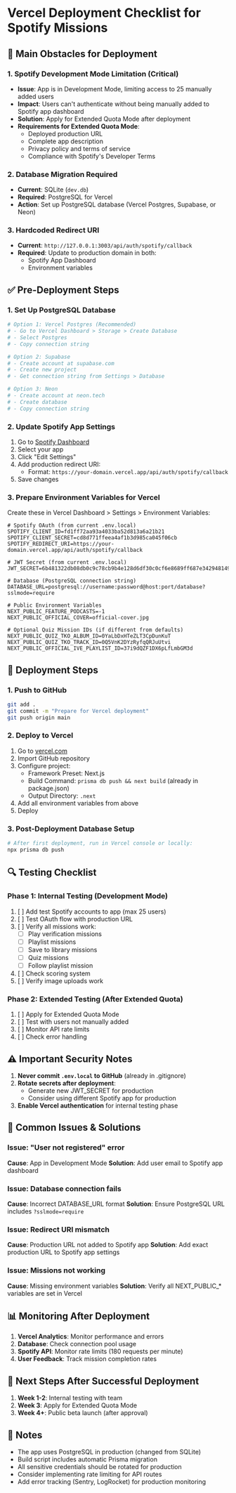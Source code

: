 # Vercel Deployment Checklist for Spotify Missions

## 🚨 Main Obstacles for Deployment

### 1. **Spotify Development Mode Limitation (Critical)**
- **Issue**: App is in Development Mode, limiting access to 25 manually added users
- **Impact**: Users can't authenticate without being manually added to Spotify app dashboard
- **Solution**: Apply for Extended Quota Mode after deployment
- **Requirements for Extended Quota Mode**:
  - Deployed production URL
  - Complete app description
  - Privacy policy and terms of service
  - Compliance with Spotify's Developer Terms

### 2. **Database Migration Required**
- **Current**: SQLite (`dev.db`)
- **Required**: PostgreSQL for Vercel
- **Action**: Set up PostgreSQL database (Vercel Postgres, Supabase, or Neon)

### 3. **Hardcoded Redirect URI**
- **Current**: `http://127.0.0.1:3003/api/auth/spotify/callback`
- **Required**: Update to production domain in both:
  - Spotify App Dashboard
  - Environment variables

## ✅ Pre-Deployment Steps

### 1. Set Up PostgreSQL Database
```bash
# Option 1: Vercel Postgres (Recommended)
# - Go to Vercel Dashboard > Storage > Create Database
# - Select Postgres
# - Copy connection string

# Option 2: Supabase
# - Create account at supabase.com
# - Create new project
# - Get connection string from Settings > Database

# Option 3: Neon
# - Create account at neon.tech
# - Create database
# - Copy connection string
```

### 2. Update Spotify App Settings
1. Go to [Spotify Dashboard](https://developer.spotify.com/dashboard)
2. Select your app
3. Click "Edit Settings"
4. Add production redirect URI:
   - Format: `https://your-domain.vercel.app/api/auth/spotify/callback`
5. Save changes

### 3. Prepare Environment Variables for Vercel
Create these in Vercel Dashboard > Settings > Environment Variables:

```env
# Spotify OAuth (from current .env.local)
SPOTIFY_CLIENT_ID=fd1ff72aa93a4033ba52d813a6a21b21
SPOTIFY_CLIENT_SECRET=cd8d771ffeea4af1b3d985ca045f06cb
SPOTIFY_REDIRECT_URI=https://your-domain.vercel.app/api/auth/spotify/callback

# JWT Secret (from current .env.local)
JWT_SECRET=6b481322db08db0c9c78cb9b4e128d6df30c0cf6e8689ff687e34294814956cf7f6500b3ac9b0fe0d76f8911ecc9fac058e1162cbabadeceb7cead3941d557ca

# Database (PostgreSQL connection string)
DATABASE_URL=postgresql://username:password@host:port/database?sslmode=require

# Public Environment Variables
NEXT_PUBLIC_FEATURE_PODCASTS=-1
NEXT_PUBLIC_OFFICIAL_COVER=official-cover.jpg

# Optional Quiz Mission IDs (if different from defaults)
NEXT_PUBLIC_QUIZ_TKO_ALBUM_ID=0YaLbDxHTeZLT3CpDunKuT
NEXT_PUBLIC_QUIZ_TKO_TRACK_ID=0Q5VnK2DYzRyfqQRJuUtvi
NEXT_PUBLIC_OFFICIAL_IVE_PLAYLIST_ID=37i9dQZF1DX6pLfLmbGM3d
```

## 🚀 Deployment Steps

### 1. Push to GitHub
```bash
git add .
git commit -m "Prepare for Vercel deployment"
git push origin main
```

### 2. Deploy to Vercel
1. Go to [vercel.com](https://vercel.com)
2. Import GitHub repository
3. Configure project:
   - Framework Preset: Next.js
   - Build Command: `prisma db push && next build` (already in package.json)
   - Output Directory: `.next`
4. Add all environment variables from above
5. Deploy

### 3. Post-Deployment Database Setup
```bash
# After first deployment, run in Vercel console or locally:
npx prisma db push
```

## 🔍 Testing Checklist

### Phase 1: Internal Testing (Development Mode)
1. [ ] Add test Spotify accounts to app (max 25 users)
2. [ ] Test OAuth flow with production URL
3. [ ] Verify all missions work:
   - [ ] Play verification missions
   - [ ] Playlist missions
   - [ ] Save to library missions
   - [ ] Quiz missions
   - [ ] Follow playlist mission
4. [ ] Check scoring system
5. [ ] Verify image uploads work

### Phase 2: Extended Testing (After Extended Quota)
1. [ ] Apply for Extended Quota Mode
2. [ ] Test with users not manually added
3. [ ] Monitor API rate limits
4. [ ] Check error handling

## ⚠️ Important Security Notes

1. **Never commit `.env.local` to GitHub** (already in .gitignore)
2. **Rotate secrets after deployment**:
   - Generate new JWT_SECRET for production
   - Consider using different Spotify app for production
3. **Enable Vercel authentication** for internal testing phase

## 🐛 Common Issues & Solutions

### Issue: "User not registered" error
**Cause**: App in Development Mode
**Solution**: Add user email to Spotify app dashboard

### Issue: Database connection fails
**Cause**: Incorrect DATABASE_URL format
**Solution**: Ensure PostgreSQL URL includes `?sslmode=require`

### Issue: Redirect URI mismatch
**Cause**: Production URL not added to Spotify app
**Solution**: Add exact production URL to Spotify app settings

### Issue: Missions not working
**Cause**: Missing environment variables
**Solution**: Verify all NEXT_PUBLIC_* variables are set in Vercel

## 📊 Monitoring After Deployment

1. **Vercel Analytics**: Monitor performance and errors
2. **Database**: Check connection pool usage
3. **Spotify API**: Monitor rate limits (180 requests per minute)
4. **User Feedback**: Track mission completion rates

## 🎯 Next Steps After Successful Deployment

1. **Week 1-2**: Internal testing with team
2. **Week 3**: Apply for Extended Quota Mode
3. **Week 4+**: Public beta launch (after approval)

## 📝 Notes

- The app uses PostgreSQL in production (changed from SQLite)
- Build script includes automatic Prisma migration
- All sensitive credentials should be rotated for production
- Consider implementing rate limiting for API routes
- Add error tracking (Sentry, LogRocket) for production monitoring